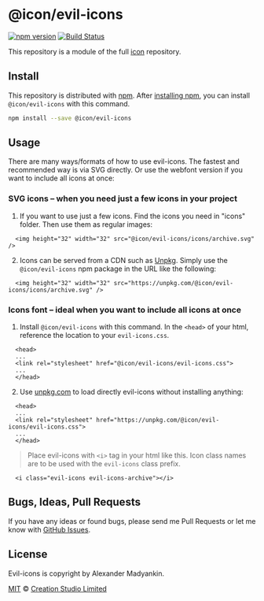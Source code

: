 # @icon/evil-icons

[![npm version](https://img.shields.io/npm/v/@icon/evil-icons.svg)](https://www.npmjs.org/package/@icon/evil-icons)
[![Build Status](https://travis-ci.org/icon/icon.svg?branch=master)](https://travis-ci.org/icon/icon)

This repository is a module of the full [icon][icon] repository.

## Install

This repository is distributed with [npm]. After [installing npm][install-npm], you can install `@icon/evil-icons` with this command.

```bash
npm install --save @icon/evil-icons
```

## Usage

There are many ways/formats of how to use evil-icons. The fastest and recommended way is via SVG directly. Or use the webfont version if you want to include all icons at once:

### SVG icons – when you need just a few icons in your project

  1. If you want to use just a few icons. Find the icons you need in "icons" folder. Then use them as regular images:

```
  <img height="32" width="32" src="@icon/evil-icons/icons/archive.svg" />
```

  2. Icons can be served from a CDN such as [Unpkg][Unpkg]. Simply use the `@icon/evil-icons` npm package in the URL like the following:

```
  <img height="32" width="32" src="https://unpkg.com/@icon/evil-icons/icons/archive.svg" />
```

### Icons font – ideal when you want to include all icons at once

  1. Install `@icon/evil-icons` with this command. In the `<head>` of your html, reference the location to your `evil-icons.css`.

```
  <head>
  ...
  <link rel="stylesheet" href="@icon/evil-icons/evil-icons.css">
  ...
  </head>
```

  2. Use [unpkg.com][Unpkg] to load directly evil-icons without installing anything:

```
  <head>
  ...
  <link rel="stylesheet" href="https://unpkg.com/@icon/evil-icons/evil-icons.css">
  ...
  </head>
```

> Place evil-icons with `<i>` tag in your html like this. Icon class names are to be used with the `evil-icons` class prefix.

```
  <i class="evil-icons evil-icons-archive"></i>
```


## Bugs, Ideas, Pull Requests

If you have any ideas or found bugs, please send me Pull Requests or let me know with [GitHub Issues][github issues].

## License

Evil-icons is copyright by Alexander Madyankin.

[MIT](./LICENSE) &copy; [Creation Studio Limited](https://creationstudio.com/)

[icon]: https://github.com/icon/icon
[docs]: http://icon.github.io/
[npm]: https://www.npmjs.com/
[install-npm]: https://docs.npmjs.com/getting-started/installing-node
[sass]: http://sass-lang.com/
[github issues]: https://github.com/thecreation/icons/issues
[Unpkg]: https://unpkg.com